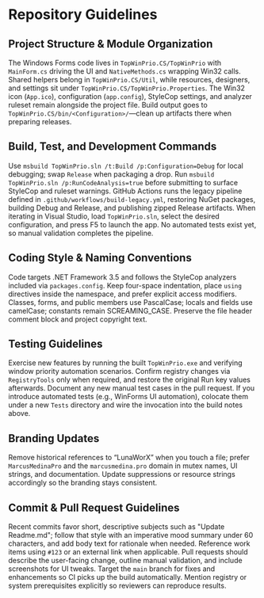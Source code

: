 # Repository Guidelines

## Project Structure & Module Organization
The Windows Forms code lives in `TopWinPrio.CS/TopWinPrio` with `MainForm.cs` driving the UI and `NativeMethods.cs` wrapping Win32 calls. Shared helpers belong in `TopWinPrio.CS/Util`, while resources, designers, and settings sit under `TopWinPrio.CS/TopWinPrio.Properties`. The Win32 icon (`App.ico`), configuration (`app.config`), StyleCop settings, and analyzer ruleset remain alongside the project file. Build output goes to `TopWinPrio.CS/bin/<Configuration>/`—clean up artifacts there when preparing releases.

## Build, Test, and Development Commands
Use `msbuild TopWinPrio.sln /t:Build /p:Configuration=Debug` for local debugging; swap `Release` when packaging a drop. Run `msbuild TopWinPrio.sln /p:RunCodeAnalysis=true` before submitting to surface StyleCop and ruleset warnings. GitHub Actions runs the legacy pipeline defined in `.github/workflows/build-legacy.yml`, restoring NuGet packages, building Debug and Release, and publishing zipped Release artifacts. When iterating in Visual Studio, load `TopWinPrio.sln`, select the desired configuration, and press F5 to launch the app. No automated tests exist yet, so manual validation completes the pipeline.

## Coding Style & Naming Conventions
Code targets .NET Framework 3.5 and follows the StyleCop analyzers included via `packages.config`. Keep four-space indentation, place `using` directives inside the namespace, and prefer explicit access modifiers. Classes, forms, and public members use PascalCase; locals and fields use camelCase; constants remain SCREAMING_CASE. Preserve the file header comment block and project copyright text.

## Testing Guidelines
Exercise new features by running the built `TopWinPrio.exe` and verifying window priority automation scenarios. Confirm registry changes via `RegistryTools` only when required, and restore the original Run key values afterwards. Document any new manual test cases in the pull request. If you introduce automated tests (e.g., WinForms UI automation), colocate them under a new `Tests` directory and wire the invocation into the build notes above.

## Branding Updates
Remove historical references to “LunaWorX” when you touch a file; prefer `MarcusMedinaPro` and the `marcusmedina.pro` domain in mutex names, UI strings, and documentation. Update suppressions or resource strings accordingly so the branding stays consistent.

## Commit & Pull Request Guidelines
Recent commits favor short, descriptive subjects such as "Update Readme.md"; follow that style with an imperative mood summary under 60 characters, and add body text for rationale when needed. Reference work items using `#123` or an external link when applicable. Pull requests should describe the user-facing change, outline manual validation, and include screenshots for UI tweaks. Target the `main` branch for fixes and enhancements so CI picks up the build automatically. Mention registry or system prerequisites explicitly so reviewers can reproduce results.
